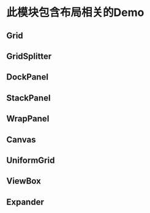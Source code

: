 ﻿# 此模块包含布局相关的Demo

## Grid

## GridSplitter

## DockPanel

## StackPanel

## WrapPanel

## Canvas

## UniformGrid



## ViewBox

## Expander